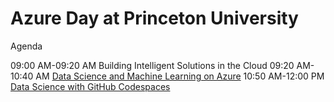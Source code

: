 # Azure Day at Princeton University

Agenda
 
09:00 AM-09:20 AM Building Intelligent Solutions in the Cloud
09:20 AM-10:40 AM [Data Science and Machine Learning on Azure](data-science-ml-Azure/README.md)
10:50 AM-12:00 PM [Data Science with GitHub Codespaces](data-science-codespaces/README.md)
 
